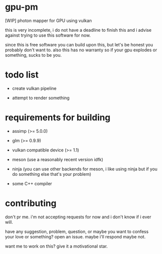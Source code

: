 # gpu-pm
[WIP] photon mapper for GPU using vulkan

this is very incomplete, i do not have a deadline to finish this and i advise against trying to use this software for now.

since this is free software you can build upon this, but let's be honest you probably don't want to. also this has no warranty so if your gpu explodes or something, sucks to be you.

# todo list

- create vulkan pipeline

- attempt to render something

# requirements for building

- assimp (>= 5.0.0)

- glm (>= 0.9.9)

- vulkan compatible device (>= 1.1)

- meson (use a reasonably recent version idfk)

- ninja (you can use other backends for meson, i like using ninja but if you do something else that's your problem)

- some C++ compiler

# contributing

don't pr me. i'm not accepting requests for now and i don't know if i ever will.

have any suggestion, problem, question, or maybe you want to confess your love or something? open an issue. maybe i'll respond maybe not.

want me to work on this? give it a motivational star.

